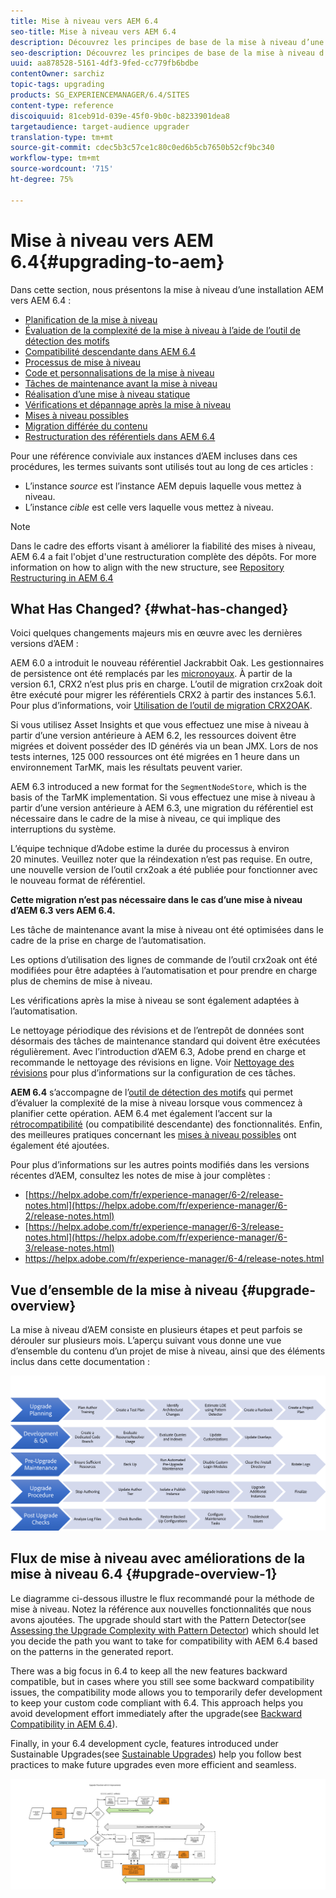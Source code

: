 ```yaml
---
title: Mise à niveau vers AEM 6.4
seo-title: Mise à niveau vers AEM 6.4
description: Découvrez les principes de base de la mise à niveau d’une installation d’AEM vers la version AEM 6.4.
seo-description: Découvrez les principes de base de la mise à niveau d’une installation d’AEM vers la version AEM 6.4.
uuid: aa878528-5161-4df3-9fed-cc779fb6bdbe
contentOwner: sarchiz
topic-tags: upgrading
products: SG_EXPERIENCEMANAGER/6.4/SITES
content-type: reference
discoiquuid: 81ceb91d-039e-45f0-9b0c-b8233901dea8
targetaudience: target-audience upgrader
translation-type: tm+mt
source-git-commit: cdec5b3c57ce1c80c0ed6b5cb7650b52cf9bc340
workflow-type: tm+mt
source-wordcount: '715'
ht-degree: 75%

---
```



# Mise à niveau vers AEM 6.4{#upgrading-to-aem}

Dans cette section, nous présentons la mise à niveau d’une installation AEM vers AEM 6.4 :

* [Planification de la mise à niveau](/help/sites-deploying/upgrade-planning.md)
* [Évaluation de la complexité de la mise à niveau à l’aide de l’outil de détection des motifs](/help/sites-deploying/pattern-detector.md)
* [Compatibilité descendante dans AEM 6.4](/help/sites-deploying/backward-compatibility.md)
* [Processus de mise à niveau](/help/sites-deploying/upgrade-procedure.md)
* [Code et personnalisations de la mise à niveau](/help/sites-deploying/upgrading-code-and-customizations.md)
* [Tâches de maintenance avant la mise à niveau](/help/sites-deploying/pre-upgrade-maintenance-tasks.md)
* [Réalisation d’une mise à niveau statique](/help/sites-deploying/in-place-upgrade.md)
* [Vérifications et dépannage après la mise à niveau](/help/sites-deploying/post-upgrade-checks-and-troubleshooting.md)
* [Mises à niveau possibles](/help/sites-deploying/sustainable-upgrades.md)
* [Migration différée du contenu](/help/sites-deploying/lazy-content-migration.md)
* [Restructuration des référentiels dans AEM 6.4](/help/sites-deploying/repository-restructuring.md)

Pour une référence conviviale aux instances d’AEM incluses dans ces procédures, les termes suivants sont utilisés tout au long de ces articles :

* L’instance *source* est l’instance AEM depuis laquelle vous mettez à niveau.
* L’instance *cible* est celle vers laquelle vous mettez à niveau.

>[!NOTE]
>
>Dans le cadre des efforts visant à améliorer la fiabilité des mises à niveau, AEM 6.4 a fait l&#39;objet d&#39;une restructuration complète des dépôts. For more information on how to align with the new structure, see [Repository Restructuring in AEM 6.4](/help/sites-deploying/repository-restructuring.md)

## What Has Changed? {#what-has-changed}

Voici quelques changements majeurs mis en œuvre avec les dernières versions d’AEM :

AEM 6.0 a introduit le nouveau référentiel Jackrabbit Oak. Les gestionnaires de persistence ont été remplacés par les [micronoyaux](/help/sites-deploying/recommended-deploys.md). À partir de la version 6.1, CRX2 n’est plus pris en charge. L’outil de migration crx2oak doit être exécuté pour migrer les référentiels CRX2 à partir des instances 5.6.1. Pour plus d’informations, voir [Utilisation de l’outil de migration CRX2OAK](/help/sites-deploying/using-crx2oak.md). 

Si vous utilisez Asset Insights et que vous effectuez une mise à niveau à partir d’une version antérieure à AEM 6.2, les ressources doivent être migrées et doivent posséder des ID générés via un bean JMX. Lors de nos tests internes, 125 000 ressources ont été migrées en 1 heure dans un environnement TarMK, mais les résultats peuvent varier. 

AEM 6.3 introduced a new format for the `SegmentNodeStore`, which is the basis of the TarMK implementation. Si vous effectuez une mise à niveau à partir d’une version antérieure à AEM 6.3, une migration du référentiel est nécessaire dans le cadre de la mise à niveau, ce qui implique des interruptions du système.

L’équipe technique d’Adobe estime la durée du processus à environ 20 minutes. Veuillez noter que la réindexation n’est pas requise. En outre, une nouvelle version de l’outil crx2oak a été publiée pour fonctionner avec le nouveau format de référentiel.

**Cette migration n’est pas nécessaire dans le cas d’une mise à niveau d’AEM 6.3 vers AEM 6.4.**

Les tâche de maintenance avant la mise à niveau ont été optimisées dans le cadre de la prise en charge de l’automatisation.

Les options d’utilisation des lignes de commande de l’outil crx2oak ont été modifiées pour être adaptées à l’automatisation et pour prendre en charge plus de chemins de mise à niveau.

Les vérifications après la mise à niveau se sont également adaptées à l’automatisation.

Le nettoyage périodique des révisions et de l’entrepôt de données sont désormais des tâches de maintenance standard qui doivent être exécutées régulièrement. Avec l’introduction d’AEM 6.3, Adobe prend en charge et recommande le nettoyage des révisions en ligne. Voir [Nettoyage des révisions](/help/sites-deploying/revision-cleanup.md) pour plus d’informations sur la configuration de ces tâches. 

**AEM 6.4** s’accompagne de l’[outil de détection des motifs](/help/sites-deploying/pattern-detector.md) qui permet d’évaluer la complexité de la mise à niveau lorsque vous commencez à planifier cette opération. AEM 6.4 met également l’accent sur la [rétrocompatibilité](/help/sites-deploying/backward-compatibility.md) (ou compatibilité descendante) des fonctionnalités. Enfin, des meilleures pratiques concernant les [mises à niveau possibles](/help/sites-deploying/sustainable-upgrades.md) ont également été ajoutées.

Pour plus d’informations sur les autres points modifiés dans les versions récentes d’AEM, consultez les notes de mise à jour complètes :

* [https://helpx.adobe.com/fr/experience-manager/6-2/release-notes.html](https://helpx.adobe.com/fr/experience-manager/6-2/release-notes.html)
* [https://helpx.adobe.com/fr/experience-manager/6-3/release-notes.html](https://helpx.adobe.com/fr/experience-manager/6-3/release-notes.html)
* [https://helpx.adobe.com/fr/experience-manager/6-4/release-notes.html ](https://helpx.adobe.com/fr/experience-manager/6-4/release-notes.html )

## Vue d’ensemble de la mise à niveau {#upgrade-overview}

La mise à niveau d’AEM consiste en plusieurs étapes et peut parfois se dérouler sur plusieurs mois. L’aperçu suivant vous donne une vue d’ensemble du contenu d’un projet de mise à niveau, ainsi que des éléments inclus dans cette documentation :

![screen_shot_2018-03-30at80708am](assets/screen_shot_2018-03-30at80708am.png)

## Flux de mise à niveau avec améliorations de la mise à niveau 6.4 {#upgrade-overview-1}

Le diagramme ci-dessous illustre le flux recommandé pour la méthode de mise à niveau. Notez la référence aux nouvelles fonctionnalités que nous avons ajoutées. The upgrade should start with the Pattern Detector(see [Assessing the Upgrade Complexity with Pattern Detector](/help/sites-deploying/pattern-detector.md)) which should let you decide the path you want to take for compatibility with AEM 6.4 based on the patterns in the generated report.

There was a big focus in 6.4 to keep all the new features backward compatible, but in cases where you still see some backward compatibility issues, the compatibility mode allows you to temporarily defer development to keep your custom code compliant with 6.4. This approach helps you avoid development effort immediately after the upgrade(see [Backward Compatibility in AEM 6.4](/help/sites-deploying/backward-compatibility.md)).

Finally, in your 6.4 development cycle, features introduced under Sustainable Upgrades(see [Sustainable Upgrades](/help/sites-deploying/sustainable-upgrades.md)) help you follow best practices to make future upgrades even more efficient and seamless.

![6_4_upgrade_overviewflechart-newpage3](assets/6_4_upgrade_overviewflowchart-newpage3.png)


